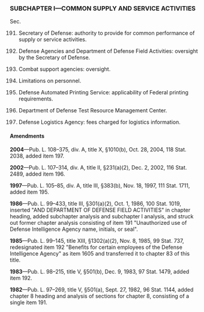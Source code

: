 ### SUBCHAPTER I—COMMON SUPPLY AND SERVICE ACTIVITIES ###

Sec.

191. Secretary of Defense: authority to provide for common performance of supply or service activities.

192. Defense Agencies and Department of Defense Field Activities: oversight by the Secretary of Defense.

193. Combat support agencies: oversight.

194. Limitations on personnel.

195. Defense Automated Printing Service: applicability of Federal printing requirements.

196. Department of Defense Test Resource Management Center.

197. Defense Logistics Agency: fees charged for logistics information.

#### Amendments ####

**2004**—Pub. L. 108–375, div. A, title X, §1010(b), Oct. 28, 2004, 118 Stat. 2038, added item 197.

**2002**—Pub. L. 107–314, div. A, title II, §231(a)(2), Dec. 2, 2002, 116 Stat. 2489, added item 196.

**1997**—Pub. L. 105–85, div. A, title III, §383(b), Nov. 18, 1997, 111 Stat. 1711, added item 195.

**1986**—Pub. L. 99–433, title III, §301(a)(2), Oct. 1, 1986, 100 Stat. 1019, inserted "AND DEPARTMENT OF DEFENSE FIELD ACTIVITIES" in chapter heading, added subchapter analysis and subchapter I analysis, and struck out former chapter analysis consisting of item 191 "Unauthorized use of Defense Intelligence Agency name, initials, or seal".

**1985**—Pub. L. 99–145, title XIII, §1302(a)(2), Nov. 8, 1985, 99 Stat. 737, redesignated item 192 "Benefits for certain employees of the Defense Intelligence Agency" as item 1605 and transferred it to chapter 83 of this title.

**1983**—Pub. L. 98–215, title V, §501(b), Dec. 9, 1983, 97 Stat. 1479, added item 192.

**1982**—Pub. L. 97–269, title V, §501(a), Sept. 27, 1982, 96 Stat. 1144, added chapter 8 heading and analysis of sections for chapter 8, consisting of a single item 191.